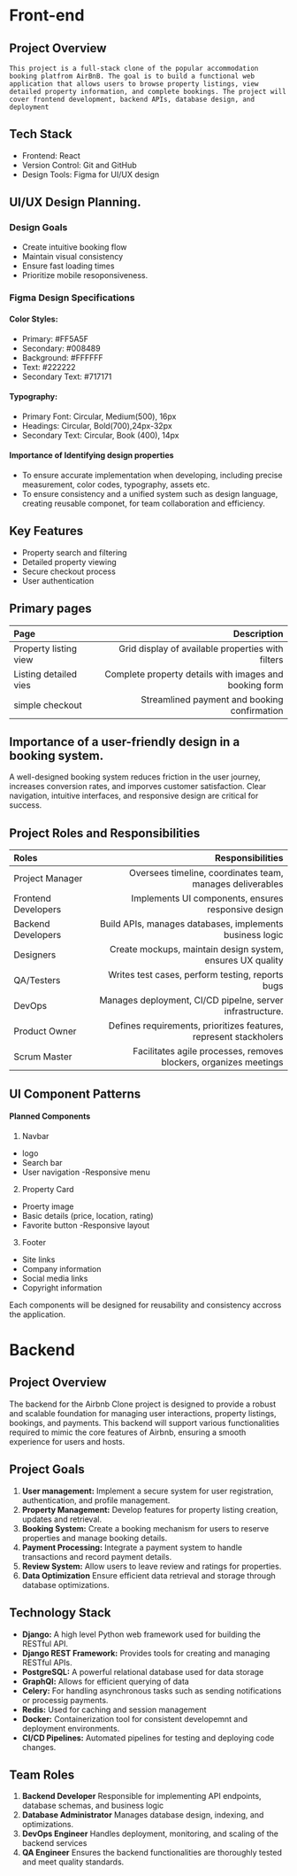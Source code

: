 # Front-end
## Project Overview
    This project is a full-stack clone of the popular accommodation booking platfrom AirBnB. The goal is to build a functional web application that allows users to browse property listings, view detailed property information, and complete bookings. The project will cover frontend development, backend APIs, database design, and deployment


## Tech Stack
- Frontend: React
- Version Control: Git and GitHub
- Design Tools: Figma for UI/UX design

## UI/UX Design Planning.
### Design Goals
- Create intuitive booking flow
- Maintain visual consistency
- Ensure fast loading times
- Prioritize mobile resoponsiveness.

### Figma Design Specifications
#### Color Styles:
- Primary: #FF5A5F
- Secondary: #008489
- Background: #FFFFFF
- Text: #222222
- Secondary Text: #717171

#### Typography:
- Primary Font: Circular, Medium(500), 16px
- Headings: Circular, Bold(700),24px-32px
- Secondary Text: Circular, Book (400), 14px

#### Importance of Identifying design properties
- To ensure accurate implementation when developing, including precise measurement, color codes, typography, assets etc.
- To ensure consistency and a unified system such as design language, creating reusable componet, for team collaboration and efficiency. 

## Key Features
- Property search and filtering
- Detailed property viewing
- Secure checkout process
- User authentication

## Primary pages
|Page | Description |
|:-- | --: |
|Property listing view | Grid display of available properties with filters|
|Listing detailed vies| Complete property details with images and booking form|
|simple checkout| Streamlined payment and booking confirmation|

## Importance of a user-friendly design in a booking system.
A well-designed booking system reduces friction in the user journey, increases conversion rates, and imporves customer satisfaction. Clear navigation, intuitive interfaces, and responsive design are critical for success.

## Project Roles and Responsibilities
|Roles | Responsibilities |
|:-- | --: |
|Project Manager | Oversees timeline, coordinates team, manages deliverables |
|Frontend Developers | Implements UI components, ensures responsive design |
|Backend Developers | Build APIs, manages databases, implements business logic |
|Designers | Create mockups, maintain design system, ensures UX quality |
|QA/Testers | Writes test cases, perform testing, reports bugs|
|DevOps | Manages deployment, CI/CD pipelne, server infrastructure.|
|Product Owner| Defines requirements, prioritizes features, represent stackholers|
|Scrum Master | Facilitates agile processes, removes blockers, organizes meetings|

## UI Component Patterns
#### Planned Components
1. Navbar
- logo
- Search bar
- User navigation
-Responsive menu
2. Property Card
- Proerty image
- Basic details (price, location, rating)
- Favorite button
-Responsive layout
3. Footer
- Site links
- Company information
- Social media links
- Copyright information

Each components will be designed for reusability and consistency accross the application.

# Backend
## Project Overview
The backend for the Airbnb Clone project is designed to provide a robust and scalable foundation for managing user interactions, property listings, bookings, and payments. This backend will support various functionalities required to mimic the core features of Airbnb, ensuring a smooth experience for users and hosts. 

## Project Goals
1. **User management:**
Implement a secure system for user registration, authentication, and profile management.
2. **Property Management:** 
Develop features for property listing creation, updates and retrieval. 
3. **Booking System:**
Create a booking mechanism for users to reserve properties and manage booking details. 
4. **Payment Processing:**
Integrate a payment system to handle transactions and record payment details. 
5. **Review System:** 
Allow users to leave review and ratings for properties. 
6. **Data Optimization**
Ensure efficient data retrieval and storage through database optimizations. 

## Technology Stack
- **Django:** A high level Python web framework used for building the RESTful API.
- **Django REST Framework:** Provides tools for creating and managing RESTful APIs.
- **PostgreSQL:** A powerful relational database used for data storage
- **GraphQl:**  Allows for efficient querying of data
- **Celery:** For handling asynchronous tasks such as sending notifications or processig payments. 
- **Redis:** Used for caching and session management 
- **Docker:** Containerization tool for consistent developemnt and deployment environments. 
- **CI/CD Pipelines:** Automated pipelines for testing and deploying code changes.

## Team Roles
1. **Backend Developer** Responsible for implementing API endpoints, database schemas, and business logic
2. **Database Administrator** Manages database design, indexing, and optimizations.
3. **DevOps Engineer** Handles deployment, monitoring, and scaling of the backend services
4. **QA Engineer** Ensures the backend functionalities are thoroughly tested and meet quality standards. 
